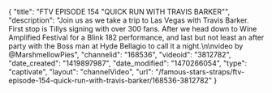 {
    "title": "FTV EPISODE 154 \"QUICK RUN WITH TRAVIS BARKER\"",
    "description": "Join us as we take a trip to Las Vegas with Travis Barker. First stop is Tillys signing with over 300 fans. After we head down to Wine Amplified Festival for a Blink 182 performance, and last but not least an after party with the Boss man at Hyde Bellagio to call it a night.\n\nvideo by @MarshmellowPies",
    "channelid": "168536",
    "videoid": "3812782",
    "date_created": "1419897987",
    "date_modified": "1470266054",
    "type": "captivate",
    "layout": "channelVideo",
    "url": "\/famous-stars-straps\/ftv-episode-154-quick-run-with-travis-barker\/168536-3812782"
}
